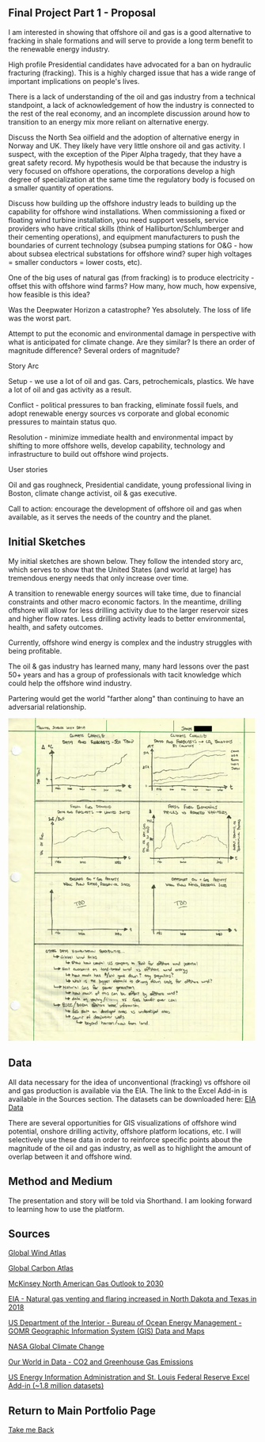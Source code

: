 ## Final Project Part 1 - Proposal

I am interested in showing that offshore oil and gas is a good alternative to fracking in shale formations and will serve to provide a long term benefit to the renewable energy industry.

High profile Presidential candidates have advocated for a ban on hydraulic fracturing (fracking).
This is a highly charged issue that has a wide range of important implications on people's lives. 

There is a lack of understanding of the oil and gas industry from a technical standpoint, a lack of acknowledgement of how the industry is connected to the rest of the real economy, and an incomplete discussion around how to transition to an energy mix more reliant on alternative energy.

Discuss the North Sea oilfield and the adoption of alternative energy in Norway and UK.
They likely have very little onshore oil and gas activity. I suspect, with the exception of the Piper Alpha tragedy, that they have a great safety record. My hypothesis would be that because the industry is very focused on offshore operations, the corporations develop a high degree of specialization at the same time the regulatory body is focused on a smaller quantity of operations.

Discuss how building up the offshore industry leads to building up the capability for offshore wind installations. When commissioning a fixed or floating wind turbine installation, you need support vessels, service providers who have critical skills (think of Halliburton/Schlumberger and their cementing operations), and equipment manufacturers to push the boundaries of current technology (subsea pumping stations for O&G - how about subsea electrical substations for offshore wind? super high voltages = smaller conductors = lower costs, etc).

One of the big uses of natural gas (from fracking) is to produce electricity - offset this with offshore wind farms? How many, how much, how expensive, how feasible is this idea?

Was the Deepwater Horizon a catastrophe? Yes absolutely. The loss of life was the worst part. 

Attempt to put the economic and environmental damage in perspective with what is anticipated for climate change. Are they similar? Is there an order of magnitude difference? Several orders of magnitude? 

Story Arc

Setup - we use a lot of oil and gas. Cars, petrochemicals, plastics. We have a lot of oil and gas activity as a result.

Conflict - political pressures to ban fracking, eliminate fossil fuels, and adopt renewable energy sources vs corporate and global economic pressures to maintain status quo.

Resolution - minimize immediate health and environmental impact by shifting to more offshore wells, develop capability, technology and infrastructure to build out offshore wind projects.

User stories

Oil and gas roughneck, Presidential candidate, young professional living in Boston, climate change activist, oil & gas executive.

Call to action: encourage the development of offshore oil and gas when available, as it serves the needs of the country and the planet. 

## Initial Sketches

My initial sketches are shown below. They follow the intended story arc, which serves to show that the United States (and world at large) has tremendous energy needs that only increase over time. 

A transition to renewable energy sources will take time, due to financial constraints and other macro economic factors. In the meantime, drilling offshore will allow for less drilling activity due to the larger reservoir sizes and higher flow rates. Less drilling activity leads to better environmental, health, and safety outcomes. 

Currently, offshore wind energy is complex and the industry struggles with being profitable. 

The oil & gas industry has learned many, many hard lessons over the past 50+ years and has a group of professionals with tacit knowledge which could help the offshore wind industry. 

Partering would get the world "farther along" than continuing to have an adversarial relationship.

<img src="Offshore/P1_Sketches_v01.png" width="500" >

## Data
All data necessary for the idea of unconventional (fracking) vs offshore oil and gas production is available via the EIA. The link to the Excel Add-in is available in the Sources section. The datasets can be downloaded here: [EIA Data](Offshore/EIA%20and%20FRED%20data.xlsx)

There are several opportunities for GIS visualizations of offshore wind potential, onshore drilling activity, offshore platform locations, etc. I will selectively use these data in order to reinforce specific points about the magnitude of the oil and gas industry, as well as to highlight the amount of overlap between it and offshore wind.


## Method and Medium
The presentation and story will be told via Shorthand. I am looking forward to learning how to use the platform.

## Sources
[Global Wind Atlas](https://globalwindatlas.info/)

[Global Carbon Atlas](http://www.globalcarbonatlas.org/en/CO2-emissions) 

[McKinsey North American Gas Outlook to 2030](https://www.mckinsey.com/industries/oil-and-gas/our-insights/north-american-gas-outlook-to-2030) 

[EIA - Natural gas venting and flaring increased in North Dakota and Texas in 2018](https://www.eia.gov/todayinenergy/detail.php?id=42195)

[US Department of the Interior - Bureau of Ocean Energy Management - GOMR Geographic Information System (GIS) Data and Maps](https://www.boem.gov/oil-gas-energy/mapping-and-data/gomr-geographic-information-system-gis-data-and-maps) 

[NASA Global Climate Change](https://climate.nasa.gov/resources/global-warming-vs-climate-change/)

[Our World in Data - CO2 and Greenhouse Gas Emissions](https://ourworldindata.org/co2-and-other-greenhouse-gas-emissions) 

[US Energy Information Administration and St. Louis Federal Reserve Excel Add-in (~1.8 million datasets)](https://www.eia.gov/opendata/excel/)

## Return to Main Portfolio Page

[Take me Back](README.md)
